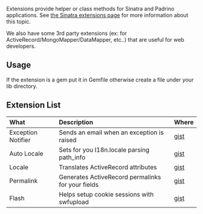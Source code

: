 Extensions provide helper or class methods for Sinatra and Padrino applications. See [the Sinatra extensions page](http://www.sinatrarb.com/extensions-wild.html) for more information about this topic.

We also have some 3rd party extensions (ex: for ActiveRecord/MongoMapper/DataMapper, etc..) that are useful for web developers.



## Usage

If the extension is a gem put it in Gemfile otherwise create a file under your lib directory.



## Extension List

|What|Description|Where|
|:---|:----------|:----|
|Exception Notifier|Sends an email when an exception is raised|[gist](http://gist.github.com/308913#file_exception_notifier.rb)|
|Auto Locale|Sets for you I18n.locale parsing path\_info|[gist](http://gist.github.com/308919#file_auto_locale.rb)|
|Locale|Translates ActiveRecord attributes|[gist](http://gist.github.com/308915#file_locale.rb)|
|Permalink|Generates ActiveRecord permalinks for your fields|[gist](http://gist.github.com/308928#file_permalink.rb)|
|Flash|Helps setup cookie sessions with swfupload|[gist](http://gist.github.com/313322#file_flashmiddleware.rb)|
